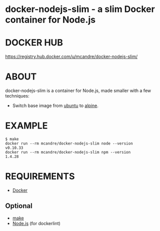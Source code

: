 # docker-nodejs-slim - a slim Docker container for Node.js

# DOCKER HUB

https://registry.hub.docker.com/u/mcandre/docker-nodejs-slim/

# ABOUT

docker-nodejs-slim is a container for Node.js, made smaller with a few techniques:

* Switch base image from [ubuntu](https://registry.hub.docker.com/_/ubuntu/) to [alpine](https://registry.hub.docker.com/u/alpine/).

# EXAMPLE

```
$ make
docker run --rm mcandre/docker-nodejs-slim node --version
v0.10.33
docker run --rm mcandre/docker-nodejs-slim npm --version
1.4.28
```

# REQUIREMENTS

* [Docker](https://www.docker.com/)

## Optional

* [make](http://www.gnu.org/software/make/)
* [Node.js](https://nodejs.org/en/) (for dockerlint)
